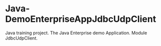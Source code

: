 # Java-DemoEnterpriseAppJdbcUdpClient
Java training project. The Java Enterprise demo Application. Module JdbcUdpClient.
